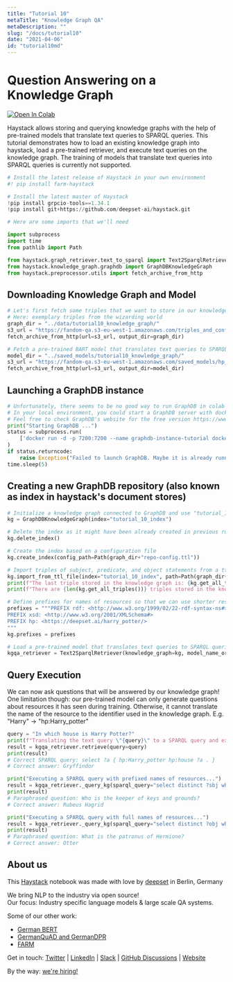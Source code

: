 ```yaml
---
title: "Tutorial 10"
metaTitle: "Knowledge Graph QA"
metaDescription: ""
slug: "/docs/tutorial10"
date: "2021-04-06"
id: "tutorial10md"
---
```


# Question Answering on a Knowledge Graph

[![Open In Colab](https://colab.research.google.com/assets/colab-badge.svg)](https://colab.research.google.com/github/deepset-ai/haystack/blob/master/tutorials/Tutorial10_Knowledge_Graph.ipynb)

Haystack allows storing and querying knowledge graphs with the help of pre-trained models that translate text queries to SPARQL queries.
This tutorial demonstrates how to load an existing knowledge graph into haystack, load a pre-trained retriever, and execute text queries on the knowledge graph.
The training of models that translate text queries into SPARQL queries is currently not supported.


```python
# Install the latest release of Haystack in your own environment
#! pip install farm-haystack

# Install the latest master of Haystack
!pip install grpcio-tools==1.34.1
!pip install git+https://github.com/deepset-ai/haystack.git
```


```python
# Here are some imports that we'll need

import subprocess
import time
from pathlib import Path

from haystack.graph_retriever.text_to_sparql import Text2SparqlRetriever
from haystack.knowledge_graph.graphdb import GraphDBKnowledgeGraph
from haystack.preprocessor.utils import fetch_archive_from_http
```

## Downloading Knowledge Graph and Model


```python
# Let's first fetch some triples that we want to store in our knowledge graph
# Here: exemplary triples from the wizarding world
graph_dir = "../data/tutorial10_knowledge_graph/"
s3_url = "https://fandom-qa.s3-eu-west-1.amazonaws.com/triples_and_config.zip"
fetch_archive_from_http(url=s3_url, output_dir=graph_dir)

# Fetch a pre-trained BART model that translates text queries to SPARQL queries
model_dir = "../saved_models/tutorial10_knowledge_graph/"
s3_url = "https://fandom-qa.s3-eu-west-1.amazonaws.com/saved_models/hp_v3.4.zip"
fetch_archive_from_http(url=s3_url, output_dir=model_dir)
```

## Launching a GraphDB instance


```python
# Unfortunately, there seems to be no good way to run GraphDB in colab environments
# In your local environment, you could start a GraphDB server with docker
# Feel free to check GraphDB's website for the free version https://www.ontotext.com/products/graphdb/graphdb-free/
print("Starting GraphDB ...")
status = subprocess.run(
    ['docker run -d -p 7200:7200 --name graphdb-instance-tutorial docker-registry.ontotext.com/graphdb-free:9.4.1-adoptopenjdk11'], shell=True
)
if status.returncode:
    raise Exception("Failed to launch GraphDB. Maybe it is already running or you already have a container with that name that you could start?")
time.sleep(5)
```

## Creating a new GraphDB repository (also known as index in haystack's document stores)


```python
# Initialize a knowledge graph connected to GraphDB and use "tutorial_10_index" as the name of the index
kg = GraphDBKnowledgeGraph(index="tutorial_10_index")

# Delete the index as it might have been already created in previous runs
kg.delete_index()

# Create the index based on a configuration file
kg.create_index(config_path=Path(graph_dir+"repo-config.ttl"))

# Import triples of subject, predicate, and object statements from a ttl file
kg.import_from_ttl_file(index="tutorial_10_index", path=Path(graph_dir+"triples.ttl"))
print(f"The last triple stored in the knowledge graph is: {kg.get_all_triples()[-1]}")
print(f"There are {len(kg.get_all_triples())} triples stored in the knowledge graph.")
```


```python
# Define prefixes for names of resources so that we can use shorter resource names in queries
prefixes = """PREFIX rdf: <http://www.w3.org/1999/02/22-rdf-syntax-ns#>
PREFIX xsd: <http://www.w3.org/2001/XMLSchema#>
PREFIX hp: <https://deepset.ai/harry_potter/>
"""
kg.prefixes = prefixes

# Load a pre-trained model that translates text queries to SPARQL queries
kgqa_retriever = Text2SparqlRetriever(knowledge_graph=kg, model_name_or_path=model_dir+"hp_v3.4")
```

## Query Execution

We can now ask questions that will be answered by our knowledge graph!
One limitation though: our pre-trained model can only generate questions about resources it has seen during training.
Otherwise, it cannot translate the name of the resource to the identifier used in the knowledge graph.
E.g. "Harry" -> "hp:Harry_potter"


```python
query = "In which house is Harry Potter?"
print(f"Translating the text query \"{query}\" to a SPARQL query and executing it on the knowledge graph...")
result = kgqa_retriever.retrieve(query=query)
print(result)
# Correct SPARQL query: select ?a { hp:Harry_potter hp:house ?a . }
# Correct answer: Gryffindor

print("Executing a SPARQL query with prefixed names of resources...")
result = kgqa_retriever._query_kg(sparql_query="select distinct ?sbj where { ?sbj hp:job hp:Keeper_of_keys_and_grounds . }")
print(result)
# Paraphrased question: Who is the keeper of keys and grounds?
# Correct answer: Rubeus Hagrid

print("Executing a SPARQL query with full names of resources...")
result = kgqa_retriever._query_kg(sparql_query="select distinct ?obj where { <https://deepset.ai/harry_potter/Hermione_granger> <https://deepset.ai/harry_potter/patronus> ?obj . }")
print(result)
# Paraphrased question: What is the patronus of Hermione?
# Correct answer: Otter
```

## About us

This [Haystack](https://github.com/deepset-ai/haystack/) notebook was made with love by [deepset](https://deepset.ai/) in Berlin, Germany

We bring NLP to the industry via open source!  
Our focus: Industry specific language models & large scale QA systems.  
  
Some of our other work: 
- [German BERT](https://deepset.ai/german-bert)
- [GermanQuAD and GermanDPR](https://deepset.ai/germanquad)
- [FARM](https://github.com/deepset-ai/FARM)

Get in touch:
[Twitter](https://twitter.com/deepset_ai) | [LinkedIn](https://www.linkedin.com/company/deepset-ai/) | [Slack](https://haystack.deepset.ai/community/join) | [GitHub Discussions](https://github.com/deepset-ai/haystack/discussions) | [Website](https://deepset.ai)

By the way: [we're hiring!](https://apply.workable.com/deepset/) 
